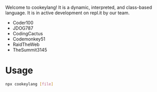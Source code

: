 Welcome to cookeylang! It is a dynamic, interpreted, and class-based language.
It is in active development on repl.it by our team.
- Coder100
- JDOG787
- CodingCactus
- Codemonkey51
- RaidTheWeb
- TheSummit3145

# Usage
```sh
npx cookeylang [file]
```
